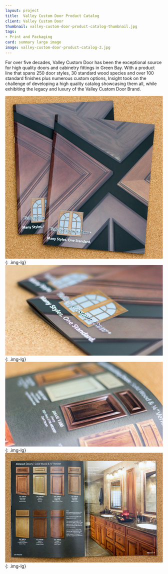 ```yaml
---
layout: project
title:  Valley Custom Door Product Catalog
client: Valley Custom Door
thumbnail: valley-custom-door-product-catalog-thumbnail.jpg
tags:
- Print and Packaging
card: summary large image
image: valley-custom-door-product-catalog-2.jpg
---
```


For over five decades, Valley Custom Door has been the exceptional source for high quality doors and cabinetry fittings in Green Bay. With a product line that spans 250 door styles, 30 standard wood species and over 100 standard finishes plus numerous custom options, Insight took on the challenge of developing a high quality catalog showcasing them all, while exhibiting the legacy and luxury of the Valley Custom Door Brand.

![Valley Custom Door Product Catalog](/img/valley-custom-door-product-catalog-1.jpg){: .img-lg}
![Valley Custom Door Product Catalog](/img/valley-custom-door-product-catalog-2.jpg){: .img-lg}
![Valley Custom Door Product Catalog](/img/valley-custom-door-product-catalog-3.jpg){: .img-lg}
![Valley Custom Door Product Catalog](/img/valley-custom-door-product-catalog-4.jpg){: .img-lg}
